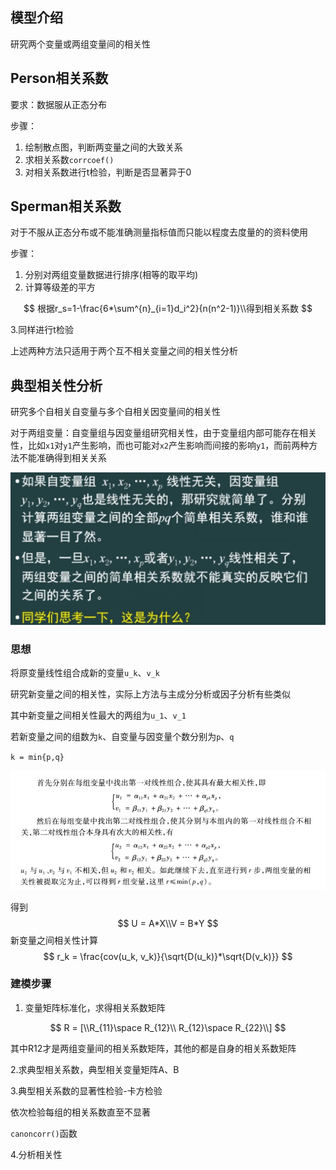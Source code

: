 ## 模型介绍

研究两个变量或两组变量间的相关性



## Person相关系数

要求：数据服从正态分布

步骤：

1. 绘制散点图，判断两变量之间的大致关系
2. 求相关系数`corrcoef()`
3. 对相关系数进行t检验，判断是否显著异于0



## Sperman相关系数

对于不服从正态分布或不能准确测量指标值而只能以程度去度量的的资料使用

步骤：

1. 分别对两组变量数据进行排序(相等的取平均)
2. 计算等级差的平方

$$
根据r_s=1-\frac{6*\sum^{n}_{i=1}d_i^2}{n(n^2-1)}\\得到相关系数
$$

3.同样进行t检验



上述两种方法只适用于两个互不相关变量之间的相关性分析



## 典型相关性分析

研究多个自相关自变量与多个自相关因变量间的相关性

对于两组变量：自变量组与因变量组研究相关性，由于变量组内部可能存在相关性，比如`x1`对`y1`产生影响，而也可能对`x2`产生影响而间接的影响`y1`，而前两种方法不能准确得到相关关系



![image-20220320134939588](../../Sources/images_math/image-20220320134939588.png)



### 思想

将原变量线性组合成新的变量`u_k`、`v_k`

研究新变量之间的相关性，实际上方法与主成分分析或因子分析有些类似

其中新变量之间相关性最大的两组为`u_1`、`v_1`

若新变量之间的组数为`k`、自变量与因变量个数分别为`p`、`q`

`k = min{p,q}`



![image-20220320133341868](../../Sources/images_math/image-20220320133341868.png)



得到
$$
U = A*X\\V = B*Y
$$
新变量之间相关性计算
$$
r_k = \frac{cov(u_k, v_k)}{\sqrt{D(u_k)}*\sqrt{D(v_k)}}
$$


### 建模步骤

1. 变量矩阵标准化，求得相关系数矩阵

$$
R = [\\R_{11}\space R_{12}\\
R_{12}\space R_{22}\\]
$$

其中R12才是两组变量间的相关系数矩阵，其他的都是自身的相关系数矩阵



2.求典型相关系数，典型相关变量矩阵A、B

3.典型相关系数的显著性检验-卡方检验

依次检验每组的相关系数直至不显著

`canoncorr()`函数

4.分析相关性
